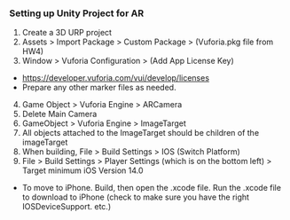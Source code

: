 ### Setting up Unity Project for AR
1. Create a 3D URP project
2. Assets > Import Package > Custom Package > (Vuforia.pkg file from HW4)
3. Window > Vuforia Configuration > (Add App License Key)
  - https://developer.vuforia.com/vui/develop/licenses
  - Prepare any other marker files as needed.
4. Game Object > Vuforia Engine > ARCamera
5. Delete Main Camera
6. GameObject > Vuforia Engine > ImageTarget
7. All objects attached to the ImageTarget should be children of the imageTarget
8. When building, File > Build Settings > IOS (Switch Platform)
9. File > Build Settings > Player Settings (which is on the bottom left) > Target minimum iOS Version 14.0

- To move to iPhone. Build, then open the .xcode file. Run the .xcode file to download to iPhone (check to make sure you have the right IOSDeviceSupport. etc.)